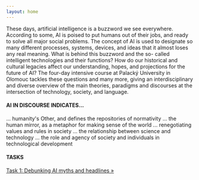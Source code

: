 ```yaml
---
layout: home
---
```


These days, artificial intelligence is a buzzword we see everywhere. According to some, AI is poised to put humans out of their jobs, and ready to solve all major social problems. The concept of AI is used to designate so many different processes, systems, devices, and ideas that it almost loses any real meaning. What is behind this buzzword and the so- called intelligent technologies and their functions? How do our historical and cultural legacies affect our understanding, hopes, and projections for the future of AI? The four-day intensive course at Palacký University in Olomouc tackles these questions and many more, giving an interdisciplinary and diverse overview of the main theories, paradigms and discourses at the intersection of technology, society, and language.

#### AI IN DISCOURSE INDICATES...
... humanity's Other, and defines the repositories of normativity
... the human mirror, as a metaphor for making sense of the world
... renegotiating values and rules in society
... the relationship between science and technology
... the role and agency of society and individuals in technological development

#### TASKS
[Task 1: Debunking AI myths and headlines »](/task-debunking-myths/)